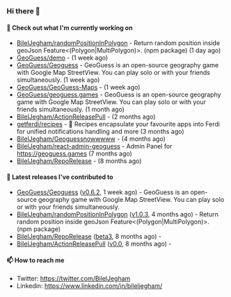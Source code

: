 ### Hi there 👋

#### 👷 Check out what I'm currently working on

- [BilelJegham/randomPositionInPolygon](https://github.com/BilelJegham/randomPositionInPolygon) - Return random position inside geoJson Feature&lt;(Polygon|MultiPolygon)&gt;. (npm package)  (1 day ago)
- [GeoGuess/demo](https://github.com/GeoGuess/demo) -  (1 week ago)
- [GeoGuess/Geoguess](https://github.com/GeoGuess/Geoguess) - GeoGuess is an open-source geography game with Google Map StreetView. You can play solo or with your friends simultaneously. (1 week ago)
- [GeoGuess/GeoGuess-Maps](https://github.com/GeoGuess/GeoGuess-Maps) -  (1 week ago)
- [GeoGuess/geoguess.games](https://github.com/GeoGuess/geoguess.games) - GeoGuess is an open-source geography game with Google Map StreetView. You can play solo or with your friends simultaneously. (1 month ago)
- [BilelJegham/ActionReleasePull](https://github.com/BilelJegham/ActionReleasePull) -  (2 months ago)
- [getferdi/recipes](https://github.com/getferdi/recipes) - 🍰 Recipes encapsulate your favourite apps into Ferdi for unified notifications handling and more (3 months ago)
- [BilelJegham/Geoguessnowwwww](https://github.com/BilelJegham/Geoguessnowwwww) -  (4 months ago)
- [BilelJegham/react-admin-geoguess](https://github.com/BilelJegham/react-admin-geoguess) - Admin Panel for https://geoguess.games (7 months ago)
- [BilelJegham/RepoRelease](https://github.com/BilelJegham/RepoRelease) -  (8 months ago)


#### 🔭 Latest releases I've contributed to

- [GeoGuess/Geoguess](https://github.com/GeoGuess/Geoguess) ([v0.6.2](https://github.com/GeoGuess/Geoguess/releases/tag/v0.6.2), 1 week ago) - GeoGuess is an open-source geography game with Google Map StreetView. You can play solo or with your friends simultaneously.
- [BilelJegham/randomPositionInPolygon](https://github.com/BilelJegham/randomPositionInPolygon) ([v1.0.3](https://github.com/BilelJegham/randomPositionInPolygon/releases/tag/v1.0.3), 4 months ago) - Return random position inside geoJson Feature&lt;(Polygon|MultiPolygon)&gt;. (npm package) 
- [BilelJegham/RepoRelease](https://github.com/BilelJegham/RepoRelease) ([beta3](https://github.com/BilelJegham/RepoRelease/releases/tag/beta3), 8 months ago) - 
- [BilelJegham/ActionReleasePull](https://github.com/BilelJegham/ActionReleasePull) ([v0.0](https://github.com/BilelJegham/ActionReleasePull/releases/tag/v0.0), 8 months ago) - 

#### 📫 How to reach me

- Twitter: https://twitter.com/BilelJegham
- Linkedin: https://www.linkedin.com/in/bileljegham/
